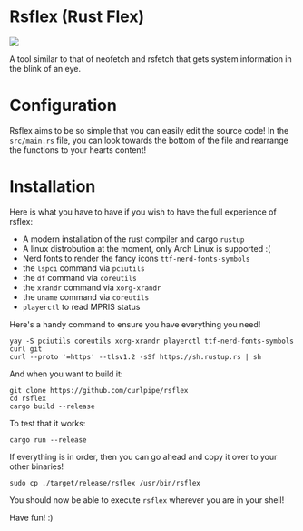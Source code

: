 # Rsflex (Rust Flex)

<img src="https://i.postimg.cc/DyPtQ50g/image.png">

A tool similar to that of neofetch and rsfetch that gets system information in the blink of an eye.

# Configuration
Rsflex aims to be so simple that you can easily edit the source code!
In the `src/main.rs` file, you can look towards the bottom of the file and rearrange the functions to your hearts content!

# Installation

Here is what you have to have if you wish to have the full experience of rsflex:

 - A modern installation of the rust compiler and cargo `rustup`
 - A linux distrobution at the moment, only Arch Linux is supported :(
 - Nerd fonts to render the fancy icons `ttf-nerd-fonts-symbols`
 - the `lspci` command via `pciutils`
 - the `df` command via `coreutils`
 - the `xrandr` command via `xorg-xrandr`
 - the `uname` command via `coreutils`
 - `playerctl` to read MPRIS status

Here's a handy command to ensure you have everything you need!
```
yay -S pciutils coreutils xorg-xrandr playerctl ttf-nerd-fonts-symbols curl git
curl --proto '=https' --tlsv1.2 -sSf https://sh.rustup.rs | sh
```

And when you want to build it:
```
git clone https://github.com/curlpipe/rsflex
cd rsflex
cargo build --release
```

To test that it works:
```
cargo run --release
```

If everything is in order, then you can go ahead and copy it over to your other binaries!
```
sudo cp ./target/release/rsflex /usr/bin/rsflex
```

You should now be able to execute `rsflex` wherever you are in your shell!

Have fun! :)
